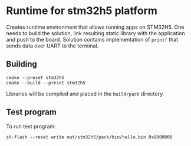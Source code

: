 # Runtime for stm32h5 platform

Creates runtime environment that allows running apps on STM32H5. One needs to build the solution, link resulting static library with the application and push to the board. Solution contains implementation of `printf` that sends data over UART to the terminal.

## Building

```
cmake --preset stm32h5
cmake --build --preset stm32h5
```

Libraries will be compiled and placed in the ``build/pack`` directory.


## Test program

To run test program:
```
st-flash --reset write out/stm32h5/pack/bin/hello.bin 0x8000000
```
